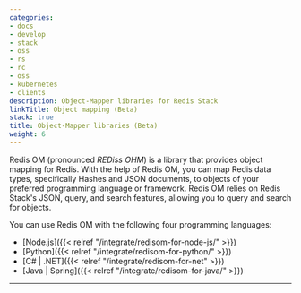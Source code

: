 ```yaml
---
categories:
- docs
- develop
- stack
- oss
- rs
- rc
- oss
- kubernetes
- clients
description: Object-Mapper libraries for Redis Stack
linkTitle: Object mapping (Beta)
stack: true
title: Object-Mapper libraries (Beta)
weight: 6
---
```


Redis OM (pronounced *REDiss OHM*) is a library that provides object mapping for Redis. With the help of Redis OM, you can map Redis data types, specifically Hashes and JSON documents, to objects of your preferred programming language or framework. Redis OM relies on Redis Stack's JSON, query, and search features, allowing you to query and search for objects. 

You can use Redis OM with the following four programming languages:

* [Node.js]({{< relref "/integrate/redisom-for-node-js/" >}})
* [Python]({{< relref "/integrate/redisom-for-python/" >}})
* [C# | .NET]({{< relref "/integrate/redisom-for-net" >}})
* [Java | Spring]({{< relref "/integrate/redisom-for-java/" >}})

<hr/>
